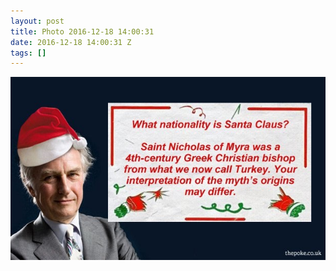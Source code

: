 ```yaml
---
layout: post
title: Photo 2016-12-18 14:00:31
date: 2016-12-18 14:00:31 Z
tags: []
---
```

![](/media/2016/12/154631352800.jpg)
